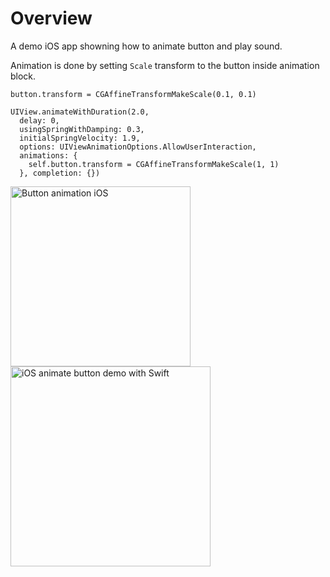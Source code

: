 # Overview

A demo iOS app showning how to animate button and play sound.

Animation is done by setting `Scale` transform to the button inside animation block. 

    button.transform = CGAffineTransformMakeScale(0.1, 0.1)
    
    UIView.animateWithDuration(2.0,
      delay: 0,
      usingSpringWithDamping: 0.3,
      initialSpringVelocity: 1.9,
      options: UIViewAnimationOptions.AllowUserInteraction,
      animations: {
        self.button.transform = CGAffineTransformMakeScale(1, 1)
      }, completion: {})

<img src='https://raw.githubusercontent.com/evgenyneu/bubble-button-animation-ios-swift/master/images/animation.gif' width='288' alt='Button animation iOS'>

<img src='https://raw.githubusercontent.com/evgenyneu/bubble-button-animation-ios-swift/master/images/screenshot.png' width='320' alt='iOS animate button demo with Swift'>



